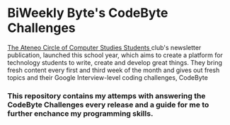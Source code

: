 # BiWeekly Byte's CodeByte Challenges
<a href="https://twitter.com/addu_accss">The Ateneo Circle of Computer Studies Students </a>club's newsletter publication, launched this school year, which aims to create a platform for technology students to write, create and develop great things. They bring fresh content every first and third week of the month and gives out fresh topics and their Google Interview-level coding challenges, CodeByte

### **This repository contains my attemps with answering the CodeByte Challenges every release and a guide for me to further enchance my programming skills.**
